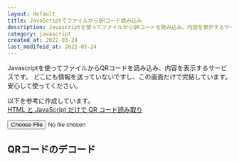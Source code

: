 ```yaml
---
layout: default
title: JavaScriptでファイルからQRコード読み込み
description: Javascriptを使ってファイルからQRコードを読み込み、内容を表示するサービスです。
category: javascript
created_at: 2022-03-24
last_modifeid_at: 2022-03-24
---
```

<script src="https://cdn.jsdelivr.net/npm/jsqr@1.4.0/dist/jsQR.min.js"></script>

<script type="text/JavaScript">
  
  var canvas = null;
  var ctx = null;
  var outputData = null;
  $(function(){
    canvas = document.getElementById( 'canvas' );
    ctx = canvas.getContext( '2d' );
    outputData = document.getElementById("outputData");
  
    var file_image = document.getElementById( 'file-image' );
    file_image.addEventListener( 'change', selectReadFile, false );
  });
  
  function selectReadFile( e ){
    var file = e.target.files;
    var reader = new FileReader();
    reader.onload = function(){
      readDrawImg( reader, canvas, 0, 0 );
    }
    reader.readAsDataURL( file[0] );
  }
  
  function readDrawImg( reader, canvas, x, y ){
    var img = readImg( reader );
    img.onload = function(){
      var w = img.width;
      var h = img.height;
  
      // resize
      var resize = resizeWidthHeight( 1024, w, h );
      drawImgOnCav( canvas, img, x, y, resize.w, resize.h );
    }
  }
  
  function readImg( reader ){
    var result_dataURL = reader.result;
    var img = new Image();
    img.src = result_dataURL;
  
    return img;
  }
  
  function drawImgOnCav( canvas, img, x, y, w, h ){
    canvas.width = w;
    canvas.height = h;
    ctx.drawImage( img, x, y, w, h );
  
    checkQRCodeAndDisp();
  }
  
  function resizeWidthHeight( target_length_px, w0, h0 ){
    var length = Math.max( w0, h0 );
    if( length <= target_length_px ){
      return({
        flag: false,
        w: w0,
        h: h0
      });
    }

    var w1;
    var h1;
    if( w0 >= h0 ){
      w1 = target_length_px;
      h1 = h0 * target_length_px / w0;
    }else{
      w1 = w0 * target_length_px / h0;
      h1 = target_length_px;
    }

    return({
      flag: true,
      w: parseInt( w1 ),
      h: parseInt( h1 )
    });
  }

  function checkQRCodeAndDisp(){
    var imageData = ctx.getImageData( 0, 0, canvas.width, canvas.height );
    var code = jsQR( imageData.data, canvas.width, canvas.height );
    if( code ){
      canvas.hidden = false;

      outputData.parentElement.hidden = false;
      let codeData = code.data;
      if(codeData != null && (codeData.startsWith('https://') || codeData.startsWith('http://'))){
        outputData.innerHTML = '<a href="' +  codeData + '">' + codeData + '</a>'
      }else{
        outputData.innerText = codeData;
      }
    }else{
      alert( "No QR Code found." );
    }
  }

</script>

Javascriptを使ってファイルからQRコードを読み込み、内容を表示するサービスです。
どこにも情報を送っていないですし、この画面だけで完結しています。安心して使ってください。

以下を参考に作成しています。  
[HTML と JavaScript だけで QR コード読み取り](http://dotnsf.blog.jp/archives/1078584611.html)

<input type="file" accept="image/*" capture="camera" name="file" id="file-image"/>

## QRコードのデコード

<div id="output" hidden>
  <div hidden><b>読み込んだデータ:</b> <span id="outputData"></span></div>
</div>

<div id="loadingMessage"></div>
<canvas id="canvas" hidden></canvas>